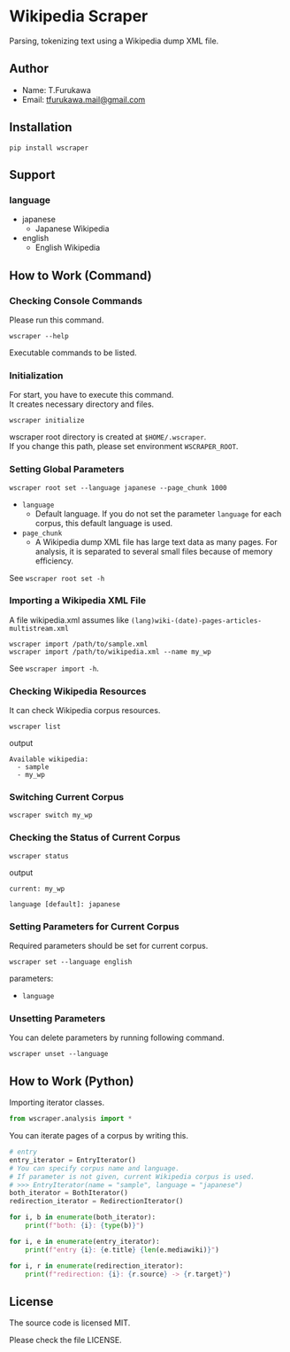 # Wikipedia Scraper

Parsing, tokenizing text using a Wikipedia dump XML file.

## Author

- Name: T.Furukawa
- Email: tfurukawa.mail@gmail.com

## Installation

```shell
pip install wscraper
```

## Support

### language

- japanese
  - Japanese Wikipedia
- english
  - English Wikipedia

## How to Work (Command)

### Checking Console Commands

Please run this command.

```shell
wscraper --help
```

Executable commands to be listed.

### Initialization

For start, you have to execute this command.  
It creates necessary directory and files.

```shell
wscraper initialize
```

wscraper root directory is created at `$HOME/.wscraper`.  
If you change this path, please set environment `WSCRAPER_ROOT`.

### Setting Global Parameters

```shell
wscraper root set --language japanese --page_chunk 1000
```

- `language`
  - Default language. If you do not set the parameter `language` for each corpus, this default language is used.
- `page_chunk`
  - A Wikipedia dump XML file has large text data as many pages. For analysis, it is separated to several small files because of memory efficiency.

See `wscraper root set -h`

### Importing a Wikipedia XML File

A file wikipedia.xml assumes like `(lang)wiki-(date)-pages-articles-multistream.xml`

```shell
wscraper import /path/to/sample.xml
wscraper import /path/to/wikipedia.xml --name my_wp
```

See `wscraper import -h`.

### Checking Wikipedia Resources

It can check Wikipedia corpus resources.

```shell
wscraper list
```

output
```text
Available wikipedia:
  - sample
  - my_wp
```

### Switching Current Corpus

```shell
wscraper switch my_wp
```

### Checking the Status of Current Corpus

```shell
wscraper status
```

output
```text
current: my_wp

language [default]: japanese
```

### Setting Parameters for Current Corpus

Required parameters should be set for current corpus.

```
wscraper set --language english
```

parameters:
- `language`

### Unsetting Parameters

You can delete parameters by running following command.

```
wscraper unset --language
```

## How to Work (Python)

Importing iterator classes.

```python
from wscraper.analysis import *
```

You can iterate pages of a corpus by writing this.

```python
# entry
entry_iterator = EntryIterator()
# You can specify corpus name and language.
# If parameter is not given, current Wikipedia corpus is used.
# >>> EntryIterator(name = "sample", language = "japanese")
both_iterator = BothIterator()
redirection_iterator = RedirectionIterator()

for i, b in enumerate(both_iterator):
    print(f"both: {i}: {type(b)}")

for i, e in enumerate(entry_iterator):
    print(f"entry {i}: {e.title} {len(e.mediawiki)}")

for i, r in enumerate(redirection_iterator):
    print(f"redirection: {i}: {r.source} -> {r.target}")
```


## License

The source code is licensed MIT.

Please check the file LICENSE.
